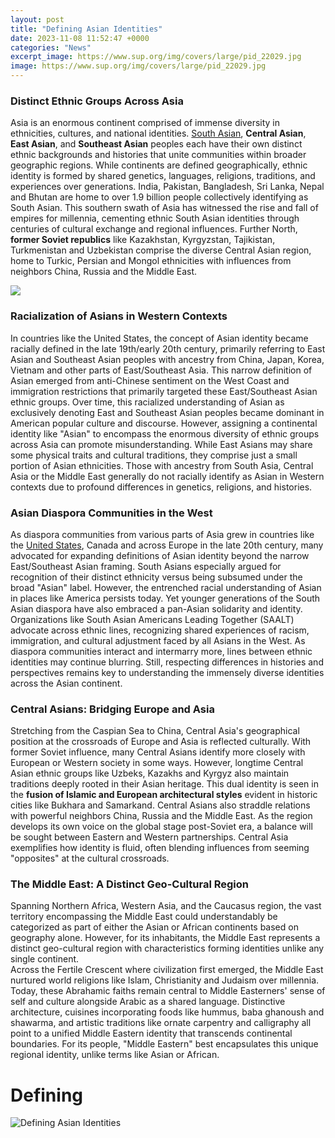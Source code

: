 ```yaml
---
layout: post
title: "Defining Asian Identities"
date: 2023-11-08 11:52:47 +0000
categories: "News"
excerpt_image: https://www.sup.org/img/covers/large/pid_22029.jpg
image: https://www.sup.org/img/covers/large/pid_22029.jpg
---
```


### Distinct Ethnic Groups Across Asia
Asia is an enormous continent comprised of immense diversity in ethnicities, cultures, and national identities. [South Asian](https://jnewshub.github.io/2023-11-08-the-ultimate-itinerary-driving-from-bengaluru-to-goa-through-karnataka-s-scenic-routes/), **Central Asian**, **East Asian**, and **Southeast Asian** peoples each have their own distinct ethnic backgrounds and histories that unite communities within broader geographic regions. While continents are defined geographically, ethnic identity is formed by shared genetics, languages, religions, traditions, and experiences over generations. 
India, Pakistan, Bangladesh, Sri Lanka, Nepal and Bhutan are home to over 1.9 billion people collectively identifying as South Asian. This southern swath of Asia has witnessed the rise and fall of empires for millennia, cementing ethnic South Asian identities through centuries of cultural exchange and regional influences. Further North, **former Soviet republics** like Kazakhstan, Kyrgyzstan, Tajikistan, Turkmenistan and Uzbekistan comprise the diverse Central Asian region, home to Turkic, Persian and Mongol ethnicities with influences from neighbors China, Russia and the Middle East.  

![](https://chinese.arts.ubc.ca/files/2021/05/AntiAsianRacism-feat_2000x850-1536x653.jpg)
### Racialization of Asians in Western Contexts
In countries like the United States, the concept of Asian identity became racially defined in the late 19th/early 20th century, primarily referring to East Asian and Southeast Asian peoples with ancestry from China, Japan, Korea, Vietnam and other parts of East/Southeast Asia. This narrow definition of Asian emerged from anti-Chinese sentiment on the West Coast and immigration restrictions that primarily targeted these East/Southeast Asian ethnic groups. Over time, this racialized understanding of Asian as exclusively denoting East and Southeast Asian peoples became dominant in American popular culture and discourse.
However, assigning a continental identity like "Asian" to encompass the enormous diversity of ethnic groups across Asia can promote misunderstanding. While East Asians may share some physical traits and cultural traditions, they comprise just a small portion of Asian ethnicities. Those with ancestry from South Asia, Central Asia or the Middle East generally do not racially identify as Asian in Western contexts due to profound differences in genetics, religions, and histories.
### Asian Diaspora Communities in the West  
As diaspora communities from various parts of Asia grew in countries like the [United States](https://senprints.com/search?s=Mens+Husband+Dad+Cooking+Legend+Funny+Cook+Chef+Father+Vintage|+Deals&spsid=122536
), Canada and across Europe in the late 20th century, many advocated for expanding definitions of Asian identity beyond the narrow East/Southeast Asian framing. South Asians especially argued for recognition of their distinct ethnicity versus being subsumed under the broad "Asian" label. However, the entrenched racial understanding of Asian in places like America persists today.
Yet younger generations of the South Asian diaspora have also embraced a pan-Asian solidarity and identity. Organizations like South Asian Americans Leading Together (SAALT) advocate across ethnic lines, recognizing shared experiences of racism, immigration, and cultural adjustment faced by all Asians in the West. As diaspora communities interact and intermarry more, lines between ethnic identities may continue blurring. Still, respecting differences in histories and perspectives remains key to understanding the immensely diverse identities across the Asian continent.
### Central Asians: Bridging Europe and Asia
Stretching from the Caspian Sea to China, Central Asia's geographical position at the crossroads of Europe and Asia is reflected culturally. With former Soviet influence, many Central Asians identify more closely with European or Western society in some ways. However, longtime Central Asian ethnic groups like Uzbeks, Kazakhs and Kyrgyz also maintain traditions deeply rooted in their Asian heritage. 
This dual identity is seen in the **fusion of Islamic and European architectural styles** evident in historic cities like Bukhara and Samarkand. Central Asians also straddle relations with powerful neighbors China, Russia and the Middle East. As the region develops its own voice on the global stage post-Soviet era, a balance will be sought between Eastern and Western partnerships. Central Asia exemplifies how identity is fluid, often blending influences from seeming "opposites" at the cultural crossroads.
### The Middle East: A Distinct Geo-Cultural Region
Spanning Northern Africa, Western Asia, and the Caucasus region, the vast territory encompassing the Middle East could understandably be categorized as part of either the Asian or African continents based on geography alone. However, for its inhabitants, the Middle East represents a distinct geo-cultural region with characteristics forming identities unlike any single continent.  
Across the Fertile Crescent where civilization first emerged, the Middle East nurtured world religions like Islam, Christianity and Judaism over millennia. Today, these Abrahamic faiths remain central to Middle Easterners' sense of self and culture alongside Arabic as a shared language. 
Distinctive architecture, cuisines incorporating foods like hummus, baba ghanoush and shawarma, and artistic traditions like ornate carpentry and calligraphy all point to a unified Middle Eastern identity that transcends continental boundaries. For its people, "Middle Eastern" best encapsulates this unique regional identity, unlike terms like Asian or African.
# Defining 
![Defining Asian Identities](https://www.sup.org/img/covers/large/pid_22029.jpg)
